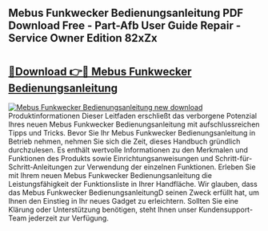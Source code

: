 ## Mebus Funkwecker Bedienungsanleitung PDF Download Free - Part-Afb User Guide Repair - Service Owner Edition 82xZx

# <h2><a href="http://df0hkh.blite.top/?on=Mebus+Funkwecker+Bedienungsanleitung">🔗Download 👉🔴 Mebus Funkwecker Bedienungsanleitung</a></h2>

[![Mebus Funkwecker Bedienungsanleitung new download](https://i.imgur.com/lujVjoI.png)](http://df0hkh.blite.top/?on=Mebus+Funkwecker+Bedienungsanleitung)
Produktinformationen Dieser Leitfaden erschließt das verborgene Potenzial Ihres neuen Mebus Funkwecker Bedienungsanleitung mit aufschlussreichen Tipps und Tricks. Bevor Sie Ihr Mebus Funkwecker Bedienungsanleitung in Betrieb nehmen, nehmen Sie sich die Zeit, dieses Handbuch gründlich durchzulesen. Es enthält wertvolle Informationen zu den Merkmalen und Funktionen des Produkts sowie Einrichtungsanweisungen und Schritt-für-Schritt-Anleitungen zur Verwendung der einzelnen Funktionen. Erleben Sie mit Ihrem neuen Mebus Funkwecker Bedienungsanleitung die Leistungsfähigkeit der Funktionsliste in Ihrer Handfläche. Wir glauben, dass das Mebus Funkwecker BedienungsanleitungD seinen Zweck erfüllt hat, um Ihnen den Einstieg in Ihr neues Gadget zu erleichtern. Sollten Sie eine Klärung oder Unterstützung benötigen, steht Ihnen unser Kundensupport-Team jederzeit zur Verfügung.
